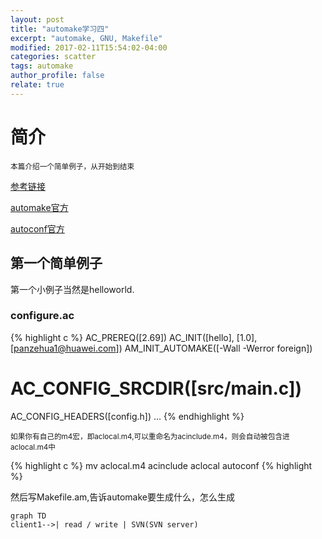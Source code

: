 ```yaml
---
layout: post
title: "automake学习四"
excerpt: "automake, GNU, Makefile"
modified: 2017-02-11T15:54:02-04:00
categories: scatter
tags: automake
author_profile: false
relate: true
---
```



# 简介 #

<small>本篇介绍一个简单例子，从开始到结束</small>

[参考链接](http://freesoftwaremagazine.com/articles/"automatically_writing_makefiles_with_autotools")

[automake官方][id1]


[autoconf官方][id2]


## 第一个简单例子 ##

第一个小例子当然是helloworld. 

### configure.ac ###

{% highlight c %}
AC_PREREQ([2.69])
AC_INIT([hello], [1.0], [panzehua1@huawei.com])
AM_INIT_AUTOMAKE([-Wall -Werror foreign])
# AC_CONFIG_SRCDIR([src/main.c])
AC_CONFIG_HEADERS([config.h])
...
{% endhighlight %}

<small>如果你有自己的m4宏，即aclocal.m4,可以重命名为acinclude.m4，则会自动被包含进aclocal.m4中</small>


{% highlight c %}
mv aclocal.m4 acinclude
aclocal
autoconf
{% highlight %}

然后写Makefile.am,告诉automake要生成什么，怎么生成

```mermaid
graph TD
client1-->| read / write | SVN(SVN server)
```


[id1]: https://www.gnu.org/software/automake/
[id2]: https://www.gnu.org/software/autoconf/autoconf.html
